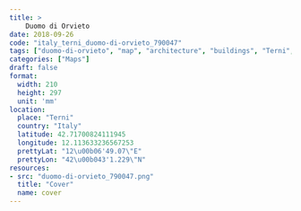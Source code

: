```yaml
---
title: > 
    Duomo di Orvieto
date: 2018-09-26
code: "italy_terni_duomo-di-orvieto_790047"
tags: ["duomo-di-orvieto", "map", "architecture", "buildings", "Terni", "Italy"]
categories: ["Maps"]
draft: false
format:
  width: 210
  height: 297
  unit: 'mm'
location:
  place: "Terni"
  country: "Italy"
  latitude: 42.71700824111945
  longitude: 12.113633236567253
  prettyLat: "12\u00b06'49.07\"E"
  prettyLon: "42\u00b043'1.229\"N"
resources:
- src: "duomo-di-orvieto_790047.png"
  title: "Cover"
  name: cover
---
```

